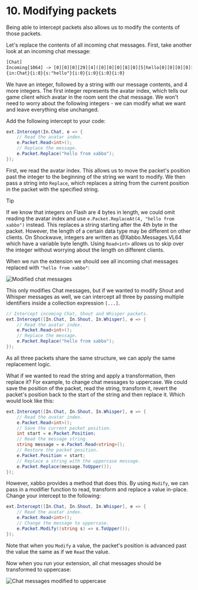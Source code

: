 # 10. Modifying packets

Being able to intercept packets also allows us to modify the contents of those packets.

Let's replace the contents of all incoming chat messages. First, take another look at an incoming
chat message:

```txt
[Chat]
Incoming[1064] -> [0][0][0][29][4]([0][0][0][8][0][5]hello[0][0][0][0][0][0][0][0][0][0][0][0][0][0][0][0]
{in:Chat}{i:8}{s:"hello"}{i:0}{i:0}{i:0}{i:0}
```

We have an integer, followed by a string with our message contents, and 4 more integers. The first
integer represents the avatar index, which tells our game client which avatar in the room sent the
chat message. We won't need to worry about the following integers - we can modify what we want and
leave everything else unchanged.

Add the following intercept to your code:

```csharp
ext.Intercept(In.Chat, e => {
    // Read the avatar index.
    e.Packet.Read<int>();
    // Replace the message.
    e.Packet.Replace("hello from xabbo");
});
```

First, we read the avatar index. This allows us to move the packet's position past the integer to
the beginning of the string we want to modify. We then pass a string into `Replace`, which replaces
a string from the current position in the packet with the specified string.

> [!TIP]
> If we know that integers on Flash are 4 bytes in length, we could omit reading the avatar index
> and use `e.Packet.ReplaceAt(4, "hello from xabbo")` instead. This replaces a string starting after
> the 4th byte in the packet. However, the length of a certain data type may be different on other
> clients. On Shockwave, integers are written as @Xabbo.Messages.VL64 which have a variable byte
> length. Using `Read<int>` allows us to skip over the integer without worrying about the length
> on different clients.

When we run the extension we should see all incoming chat messages replaced with `"hello from
xabbo"`:

![Modified chat messages](~/images/tutorial/10-1.png)

This only modifies Chat messages, but if we wanted to modify Shout and Whisper messages as well, we
can intercept all three by passing multiple identifiers inside a collection expression `[...]`.

```csharp
// Intercept incoming Chat, Shout and Whisper packets.
ext.Intercept([In.Chat, In.Shout, In.Whisper], e => {
    // Read the avatar index.
    e.Packet.Read<int>();
    // Replace the message.
    e.Packet.Replace("hello from xabbo");
});
```

As all three packets share the same structure, we can apply the same replacement logic.

What if we wanted to read the string and apply a transformation, then replace it? For example, to
change chat messages to uppercase. We could save the position of the packet, read the string,
transform it, revert the packet's position back to the start of the string and then replace it. Which would look like this:

```csharp
ext.Intercept([In.Chat, In.Shout, In.Whisper], e => {
    // Read the avatar index.
    e.Packet.Read<int>();
    // Save the current packet position.
    int start = e.Packet.Position;
    // Read the message string.
    string message = e.Packet.Read<string>();
    // Restore the packet position.
    e.Packet.Position = start;
    // Replace a string with the uppercase message.
    e.Packet.Replace(message.ToUpper());
});
```

However, xabbo provides a method that does this. By using `Modify`, we can pass in a modifier
function to read, transform and replace a value in-place. Change your intercept to the following:

```csharp
ext.Intercept([In.Chat, In.Shout, In.Whisper], e => {
    // Read the avatar index.
    e.Packet.Read<int>();
    // Change the message to uppercase.
    e.Packet.Modify((string s) => s.ToUpper());
});
```

Note that when you `Modify` a value, the packet's position is advanced past the value the same as if
we `Read` the value.

Now when you run your extension, all chat messages should be transformed to uppercase:

![Chat messages modified to uppercase](~/images/tutorial/10-2.png)